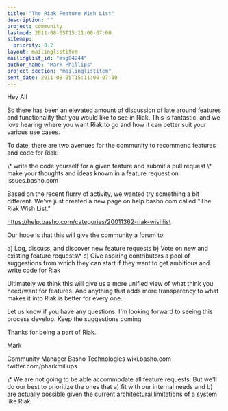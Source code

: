 ```yaml
---
title: "The Riak Feature Wish List"
description: ""
project: community
lastmod: 2011-08-05T15:11:00-07:00
sitemap:
  priority: 0.2
layout: mailinglistitem
mailinglist_id: "msg04244"
author_name: "Mark Phillips"
project_section: "mailinglistitem"
sent_date: 2011-08-05T15:11:00-07:00
---
```



Hey All

So there has been an elevated amount of discussion of late around
features and functionality that you would like to see in Riak. This is
fantastic, and we love hearing where you want Riak to go and how it
can better suit your various use cases.

To date, there are two avenues for the community to recommend features
and code for Riak:

\\* write the code yourself for a given feature and submit a pull request
\\* make your thoughts and ideas known in a feature request on issues.basho.com

Based on the recent flurry of activity, we wanted try something a bit
different. We've just created a new page on help.basho.com called "The
Riak Wish List."

https://help.basho.com/categories/20011362-riak-wishlist

Our hope is that this will give the community a forum to:

a) Log, discuss, and discover new feature requests
b) Vote on new and existing feature requests\\*
c) Give aspiring contributors a pool of suggestions from which they
can start if they want to get ambitious and write code for Riak

Ultimately we think this will give us a more unified view of what
think you need/want for features. And anything that adds more
transparency to what makes it into Riak is better for every one.

Let us know if you have any questions. I'm looking forward to seeing
this process develop. Keep the suggestions coming.

Thanks for being a part of Riak.

Mark

Community Manager
Basho Technologies
wiki.basho.com
twitter.com/pharkmillups

\\* We are not going to be able accommodate all feature requests. But
we'll do our best to prioritize the ones that a) fit with our internal
needs and b) are actually possible given the current architectural
limitations of a system like Riak.

